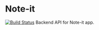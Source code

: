 # Note-it
[![Build Status](https://travis-ci.com/ansi13/Note-it.svg?token=ZNV6GUQAztw58kxbZaff&branch=dev)](https://travis-ci.com/ansi13/Note-it)
Backend API for Note-it app.
